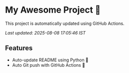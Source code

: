 # My Awesome Project 🚀

This project is automatically updated using GitHub Actions.

_Last updated: 2025-08-08 17:05:46 IST_

## Features
- Auto-update README using Python 🐍
- Auto Git push with GitHub Actions 🤖

